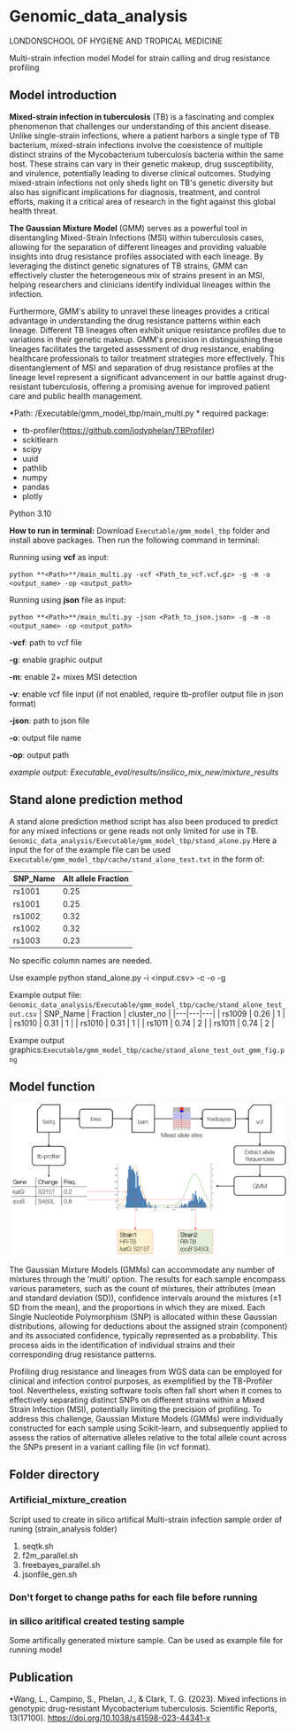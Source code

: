 # Genomic_data_analysis
LONDONSCHOOL OF HYGIENE AND TROPICAL MEDICINE

Multi-strain infection model
Model for strain calling and drug resistance profiling

## Model introduction
**Mixed-strain infection in tuberculosis** (TB) is a fascinating and complex phenomenon that challenges our understanding of this ancient disease. Unlike single-strain infections, where a patient harbors a single type of TB bacterium, mixed-strain infections involve the coexistence of multiple distinct strains of the Mycobacterium tuberculosis bacteria within the same host. These strains can vary in their genetic makeup, drug susceptibility, and virulence, potentially leading to diverse clinical outcomes. Studying mixed-strain infections not only sheds light on TB's genetic diversity but also has significant implications for diagnosis, treatment, and control efforts, making it a critical area of research in the fight against this global health threat.

**The Gaussian Mixture Model** (GMM) serves as a powerful tool in disentangling Mixed-Strain Infections (MSI) within tuberculosis cases, allowing for the separation of different lineages and providing valuable insights into drug resistance profiles associated with each lineage. By leveraging the distinct genetic signatures of TB strains, GMM can effectively cluster the heterogeneous mix of strains present in an MSI, helping researchers and clinicians identify individual lineages within the infection.

Furthermore, GMM's ability to unravel these lineages provides a critical advantage in understanding the drug resistance patterns within each lineage. Different TB lineages often exhibit unique resistance profiles due to variations in their genetic makeup. GMM's precision in distinguishing these lineages facilitates the targeted assessment of drug resistance, enabling healthcare professionals to tailor treatment strategies more effectively. This disentanglement of MSI and separation of drug resistance profiles at the lineage level represent a significant advancement in our battle against drug-resistant tuberculosis, offering a promising avenue for improved patient care and public health management.

*Path: /Executable/gmm_model_tbp/main_multi.py
*
required package: 
- tb-profiler(https://github.com/jodyphelan/TBProfiler)
- sckitlearn
- scipy
- uuid
- pathlib
- numpy
- pandas
- plotly
  
Python 3.10

**How to run in terminal:**
Download `Executable/gmm_model_tbp` folder and install above packages. Then run the following command in terminal:

Running using **vcf** as input:

```
python **<Path>**/main_multi.py -vcf <Path_to_vcf.vcf.gz> -g -m -o <output_name> -op <output_path>
```

Running using **json** file as input:

```
python **<Path>**/main_multi.py -json <Path_to_json.json> -g -m -o <output_name> -op <output_path>
```


**-vcf**: path to vcf file

**-g**: enable graphic output

**-m**: enable 2+ mixes MSI detection

**-v**: enable vcf file input (if not enabled, require tb-profiler output file in json format) 

**-json**: path to json file

**-o**: output file name

**-op**: output path


*example output: Executable_eval/results/insilico_mix_new/mixture_results*

## Stand alone prediction method
A stand alone prediction method script has also been produced to predict for any mixed infections or gene reads not only limited for use in TB.
`Genomic_data_analysis/Executable/gmm_model_tbp/stand_alone.py`
Here a input the for of the example file can be used `Executable/gmm_model_tbp/cache/stand_alone_test.txt`
in the form of:

| SNP_Name | Alt allele Fraction |
|---|---|
| rs1001 | 0.25 |
| rs1001 | 0.25 |
| rs1002 | 0.32 |
| rs1002 | 0.32 |
| rs1003 | 0.23 |

No specific column names are needed.

Use example 
python stand_alone.py -i <input.csv> -c <number of mixes expected> -o <ouput file path> -g <graphic output>

Example output file: `Genomic_data_analysis/Executable/gmm_model_tbp/cache/stand_alone_test_out.csv`
| SNP_Name | Fraction | cluster_no |
|---|---|---|
| rs1009 | 0.26 | 1 |
| rs1010 | 0.31 | 1 |
| rs1010 | 0.31 | 1 |
| rs1011 | 0.74 | 2 |
| rs1011 | 0.74 | 2 |

Exampe output graphics:`Executable/gmm_model_tbp/cache/stand_alone_test_out_gmm_fig.png`

## Model function
![model_funciton](cache/gmm_process.png)

The Gaussian Mixture Models (GMMs) can accommodate any number of mixtures through the 'multi' option. The results for each sample encompass various parameters, such as the count of mixtures, their attributes (mean and standard deviation (SD)), confidence intervals around the mixtures (±1 SD from the mean), and the proportions in which they are mixed. Each Single Nucleotide Polymorphism (SNP) is allocated within these Gaussian distributions, allowing for deductions about the assigned strain (component) and its associated confidence, typically represented as a probability. This process aids in the identification of individual strains and their corresponding drug resistance patterns.

Profiling drug resistance and lineages from WGS data can be employed for clinical and infection control purposes, as exemplified by the TB-Profiler tool. Nevertheless, existing software tools often fall short when it comes to effectively separating distinct SNPs on different strains within a Mixed Strain Infection (MSI), potentially limiting the precision of profiling. To address this challenge, Gaussian Mixture Models (GMMs) were individually constructed for each sample using Scikit-learn, and subsequently applied to assess the ratios of alternative alleles relative to the total allele count across the SNPs present in a variant calling file (in vcf format).

<h2>Folder directory</h2>
<h3>Artificial_mixture_creation</h3>
Script used to create in silico artifical Multi-strain infection sample order of runing (strain_analysis folder)
    <ol>
    <li>seqtk.sh</li>
    <li>f2m_parallel.sh</li>
    <li>freebayes_parallel.sh</li>
    <li>jsonfile_gen.sh</li>
    </ol>
    <h3> Don't forget to change paths for each file before running</h3>

<h3>in silico aritifical created testing sample</h3>
Some artifically generated mixture sample. Can be used as example file for running model

## Publication
•Wang, L., Campino, S., Phelan, J., & Clark, T. G. (2023). Mixed infections in genotypic drug-resistant Mycobacterium tuberculosis. Scientific Reports, 13(17100). https://doi.org/10.1038/s41598-023-44341-x
